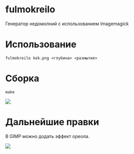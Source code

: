 # fulmokreilo
Генератор недомолний с использованием Imagemagick  

# Использование

`fulmokreilo kek.png <глубина> <размытие>`  

# Сборка
`make`  

![](https://i.imgur.com/r57p1r1.gif)

# Дальнейшие правки  
В GIMP можно додать эффект ореола.

![](https://i.imgur.com/IbWbAJ6.png)
